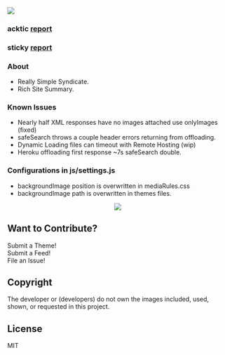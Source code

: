 <img src='https://img.shields.io/github/license/acktic/acktic.github.io?style=social'>

### acktic <a href='https://gtmetrix.com/reports/acktic.github.io/ZKQjuDMS/' target='_blank'>report</a>
### sticky <a href='https://gtmetrix.com/reports/acktic.github.io/83erNn7q/' target='_blank'>report</a>

### About
  - Really Simple Syndicate.
  - Rich Site Summary.

### Known Issues

* Nearly half XML responses have no images attached use onlyImages (fixed)
* safeSearch throws a couple header errors returning from offloading.
* Dynamic Loading files can timeout with Remote Hosting (wip)
* Heroku offloading first response ~7s safeSearch double.

### Configurations in js/settings.js

* backgroundImage position is overwritten in mediaRules.css
* backgroundImage path is overwritten in themes files.

<p align='center'><img src='screenshots/Preview.gif'></p>

Want to Contribute?
----

Submit a Theme!<br>
Submit a Feed!<br>
File an Issue!<br>

Copyright
----

The developer or (developers) do not own the images included, used, shown, or requested in this project.

License
----

MIT
